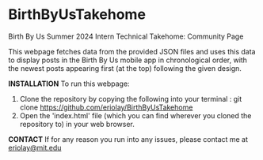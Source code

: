 # BirthByUsTakehome
Birth By Us Summer 2024 Intern Technical Takehome: Community Page

This webpage fetches data from the provided JSON files and uses this data to display posts in the Birth By Us mobile app in chronological order, with the newest posts appearing first (at the top) following the given design. 

**INSTALLATION**
To run this webpage:

1. Clone the repository by copying the following into your terminal : git clone https://github.com/eriolay/BirthByUsTakehome
2. Open the 'index.html' file (which you can find wherever you cloned the repository to) in your web browser.


**CONTACT**
If for any reason you run into any issues, please contact me at eriolay@mit.edu
